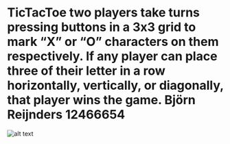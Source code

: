 # TicTacToe  two players take turns pressing buttons in a 3x3 grid to mark “X” or “O” characters on them respectively. If any player can place three of their letter in a row horizontally, vertically, or diagonally, that player wins the game. Björn Reijnders 12466654 
![alt text]()
